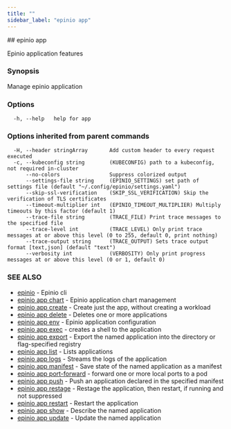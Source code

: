 ```yaml
---
title: ""
sidebar_label: "epinio app"
---
```


<head>
  <link rel="canonical" href="https://docs.epinio.io/references/commands/cli/app/epinio_app"/>
</head>
## epinio app

Epinio application features

### Synopsis

Manage epinio application

### Options

```
  -h, --help   help for app
```

### Options inherited from parent commands

```
  -H, --header stringArray       Add custom header to every request executed
  -c, --kubeconfig string        (KUBECONFIG) path to a kubeconfig, not required in-cluster
      --no-colors                Suppress colorized output
      --settings-file string     (EPINIO_SETTINGS) set path of settings file (default "~/.config/epinio/settings.yaml")
      --skip-ssl-verification    (SKIP_SSL_VERIFICATION) Skip the verification of TLS certificates
      --timeout-multiplier int   (EPINIO_TIMEOUT_MULTIPLIER) Multiply timeouts by this factor (default 1)
      --trace-file string        (TRACE_FILE) Print trace messages to the specified file
      --trace-level int          (TRACE_LEVEL) Only print trace messages at or above this level (0 to 255, default 0, print nothing)
      --trace-output string      (TRACE_OUTPUT) Sets trace output format [text,json] (default "text")
      --verbosity int            (VERBOSITY) Only print progress messages at or above this level (0 or 1, default 0)
```

### SEE ALSO

* [epinio](../epinio.md)	 - Epinio cli
* [epinio app chart](./chart/epinio_app_chart.md)	 - Epinio application chart management
* [epinio app create](./epinio_app_create.md)	 - Create just the app, without creating a workload
* [epinio app delete](./epinio_app_delete.md)	 - Deletes one or more applications
* [epinio app env](./env/epinio_app_env.md)	 - Epinio application configuration
* [epinio app exec](./epinio_app_exec.md)	 - creates a shell to the application
* [epinio app export](./epinio_app_export.md)	 - Export the named application into the directory or flag-specified registry
* [epinio app list](./epinio_app_list.md)	 - Lists applications
* [epinio app logs](./epinio_app_logs.md)	 - Streams the logs of the application
* [epinio app manifest](./epinio_app_manifest.md)	 - Save state of the named application as a manifest
* [epinio app port-forward](./epinio_app_port-forward.md)	 - forward one or more local ports to a pod
* [epinio app push](../epinio_push.md)	 - Push an application declared in the specified manifest
* [epinio app restage](./epinio_app_restage.md)	 - Restage the application, then restart, if running and not suppressed
* [epinio app restart](./epinio_app_restart.md)	 - Restart the application
* [epinio app show](./epinio_app_show.md)	 - Describe the named application
* [epinio app update](./epinio_app_update.md)	 - Update the named application

